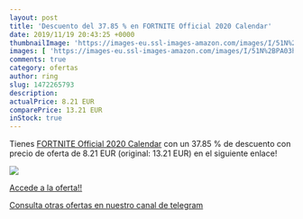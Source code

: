 ```yaml
---
layout: post
title: 'Descuento del 37.85 % en FORTNITE Official 2020 Calendar'
date: 2019/11/19 20:43:25 +0000
thumbnailImage: 'https://images-eu.ssl-images-amazon.com/images/I/51N%2BPA03heL._SL200_.jpg'
images: [ 'https://images-eu.ssl-images-amazon.com/images/I/51N%2BPA03heL._SL200_.jpg' ]
comments: true
category: ofertas
author: ring
slug: 1472265793
description:
actualPrice: 8.21 EUR
comparePrice: 13.21 EUR
inStock: true
---
```


Tienes [FORTNITE Official 2020 Calendar](https://www.amazon.com/dp/1472265793/?tag=redken08-20) con un 37.85 % de descuento con precio de oferta de 8.21 EUR (original: 13.21 EUR) en el siguiente enlace!

[![](https://images-eu.ssl-images-amazon.com/images/I/51N%2BPA03heL._SL200_.jpg)](https://www.amazon.com/dp/1472265793/?tag=redken08-20)

[Accede a la oferta!!](https://www.amazon.com/dp/1472265793/?tag=redken08-20)

[Consulta otras ofertas en nuestro canal de telegram](https://t.me/s/ofertas25)
